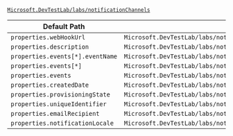 [`Microsoft.DevTestLab/labs/notificationChannels`](https://docs.microsoft.com/en-us/azure/templates/microsoft.devtestlab/labs/notificationchannels)

| Default Path | Alias |
|---|---|
| `properties.webHookUrl` | `Microsoft.DevTestLab/labs/notificationChannels/webHookUrl` |
| `properties.description` | `Microsoft.DevTestLab/labs/notificationChannels/description` |
| `properties.events[*].eventName` | `Microsoft.DevTestLab/labs/notificationChannels/events[*].eventName` |
| `properties.events[*]` | `Microsoft.DevTestLab/labs/notificationChannels/events[*]` |
| `properties.events` | `Microsoft.DevTestLab/labs/notificationChannels/events` |
| `properties.createdDate` | `Microsoft.DevTestLab/labs/notificationChannels/createdDate` |
| `properties.provisioningState` | `Microsoft.DevTestLab/labs/notificationChannels/provisioningState` |
| `properties.uniqueIdentifier` | `Microsoft.DevTestLab/labs/notificationChannels/uniqueIdentifier` |
| `properties.emailRecipient` | `Microsoft.DevTestLab/labs/notificationChannels/emailRecipient` |
| `properties.notificationLocale` | `Microsoft.DevTestLab/labs/notificationChannels/notificationLocale` |

